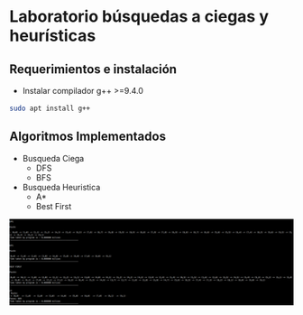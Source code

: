 # Laboratorio búsquedas a ciegas y heurísticas

## Requerimientos e instalación

- Instalar compilador g++ >=9.4.0

```bash
sudo apt install g++
```

## Algoritmos Implementados

- Busqueda Ciega
  - DFS
  - BFS
- Busqueda Heuristica
  - A*
  - Best First


![Imagen de Codigo 30x30](https://github.com/jluisdeveloper/IA-UCSP/blob/main/Lab_01/IA%20Busqueda.png)
